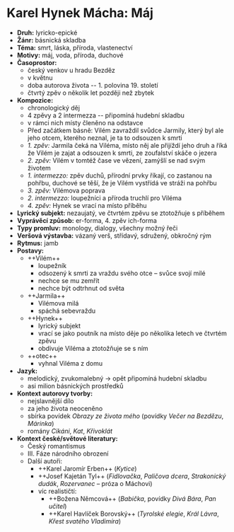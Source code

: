 # Karel Hynek Mácha: Máj
- __Druh:__ lyricko-epické
- __Žánr:__ básnická skladba
- __Téma:__ smrt, láska, příroda, vlastenectví
- __Motivy:__ máj, voda, příroda, duchové
- __Časoprostor:__
	- český venkov u hradu Bezděz
	- v květnu
	- doba autorova života -- 1. polovina 19. století
	- čtvrtý zpěv o několik let později než zbytek
- __Kompozice:__
	- chronologický děj
	- 4 zpěvy a 2 intermezza -- připomíná hudební skladbu
	- v rámci nich místy členěno na odstavce
	- Před začátkem básně: Vilém zavraždil svůdce Jarmily, který byl ale jeho otcem, kterého neznal, je ta to odsouzen k smrti
	- _1. zpěv:_ Jarmila čeká na Viléma, místo něj ale přijíždí jeho druh a říká že Vilém je zajat a odsouzen k smrti, ze zoufalství skáče o jezera
	- _2. zpěv:_ Vilém v tomtéž čase ve vězení, zamýšlí se nad svým životem
	- _1. intermezzo:_ zpěv duchů, přírodní prvky říkají, co zastanou na pohřbu, duchové se těší, že je Vilém vystřídá ve stráži na pohřbu
	- _3. zpěv:_ Vilémova poprava
	- _2. intermezzo:_ loupežníci a příroda truchlí pro Viléma
	- _4. zpěv:_ Hynek se vrací na místo příběhu
- __Lyrický subjekt:__ nezaujatý, ve čtvrtém zpěvu se ztotožňuje s příběhem
- __Vyprávěcí způsob:__ er-forma, 4. zpěv ich-forma
- __Typy promluv:__ monology, dialogy, všechny možný řeči
- __Veršová výstavba:__ vázaný verš, střídavý, sdružený, obkročný rým
- __Rytmus:__ jamb
- __Postavy:__ 
	- ++Vilém++
		- loupežník
		- odsozený k smrti za vraždu svého otce – svůce svojí milé
		- nechce se mu zemřít
		- nechce být odtrhnut od světa
	- ++Jarmila++
    	- Vilémova milá
    	- spáchá sebevraždu
    - ++Hynek++
    	- lyrický subjekt
    	- vrací se jako poutník na místo děje po několika letech ve čtvrtém zpěvu
    	- obdivuje Viléma a ztotožňuje se s ním
    - ++otec++
    	- vyhnal Viléma z domu
- __Jazyk:__
	- melodický, zvukomalebný -> opět připomíná hudební skladbu
	- asi milion básnických prostředků
- __Kontext autorovy tvorby:__
	- nejslavnější dílo
	- za jeho života neoceněno
	- sbírka povídek _Obrazy ze života mého_ (povídky _Večer na Bezdězu_, _Márinka_)
	- romány _Cikáni_, _Kat_, _Křivoklát_
- __Kontext české/světové literatury:__
	- Český romantismus
	- III. Fáze národního obrození
	- Další autoři:
		- ++Karel Jaromír Erben++ (_Kytice_)
		- ++Josef Kajetán Tyl++ (_Fidlovačka_, _Paličova dcera_, _Strakonický dudák_, _Rozervanec_ – próza o Máchovi)
		- víc realističtí:
			- ++Božena Němcová++ (_Babička_, povídky _Divá Bára_, _Pan učitel_)
			- ++Karel Havlíček Borovský++ (_Tyrolské elegie_, _Král Lávra_, _Křest svatého Vladimíra_)